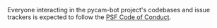 Everyone interacting in the pycam-bot project's codebases and issue trackers is expected to
follow the [PSF Code of Conduct](https://www.python.org/psf/conduct/).
